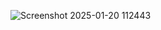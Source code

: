 ![Screenshot 2025-01-20 112443](https://github.com/user-attachments/assets/5ed0fe8a-1ff7-4ac2-9364-fea4e0b77ce9)


